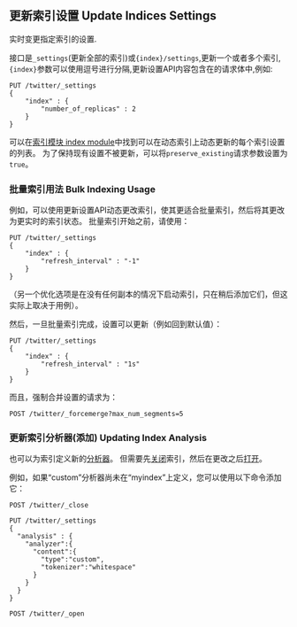 ## 更新索引设置 Update Indices Settings

实时变更指定索引的设置.

接口是`_settings`(更新全部的索引)或`{index}/settings`,更新一个或者多个索引,`{index}`参数可以使用逗号进行分隔,更新设置API内容包含在的请求体中,例如:

    PUT /twitter/_settings
    {
        "index" : {
            "number_of_replicas" : 2
        }
    }

可以在[索引模块 index module](index-modules.html)中找到可以在动态索引上动态更新的每个索引设置的列表。 为了保持现有设置不被更新，可以将`preserve_existing`请求参数设置为`true`。

### 批量索引用法 Bulk Indexing Usage

例如，可以使用更新设置API动态更改索引，使其更适合批量索引，然后将其更改为更实时的索引状态。 批量索引开始之前，请使用：

    PUT /twitter/_settings
    {
        "index" : {
            "refresh_interval" : "-1"
        }
    }

（另一个优化选项是在没有任何副本的情况下启动索引，只在稍后添加它们，但这实际上取决于用例）。

然后，一旦批量索引完成，设置可以更新（例如回到默认值）：
    
    
    PUT /twitter/_settings
    {
        "index" : {
            "refresh_interval" : "1s"
        }
    }

而且，强制合并设置的请求为：    
    
    POST /twitter/_forcemerge?max_num_segments=5

### 更新索引分析器(添加) Updating Index Analysis

也可以为索引定义新的[分析器](analysis.html)。 但需要先[关闭](indices-open-close.html)索引，然后在更改之后[打开](indices-open-close.html)。

例如，如果“custom”分析器尚未在“myindex”上定义，您可以使用以下命令添加它：

    POST /twitter/_close
    
    PUT /twitter/_settings
    {
      "analysis" : {
        "analyzer":{
          "content":{
            "type":"custom",
            "tokenizer":"whitespace"
          }
        }
      }
    }
    
    POST /twitter/_open
